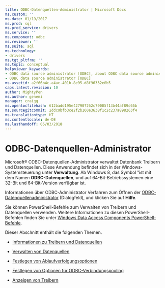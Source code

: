 ```yaml
---
title: ODBC-Datenquellen-Administrator | Microsoft Docs
ms.custom: ''
ms.date: 01/19/2017
ms.prod: sql
ms.prod_service: drivers
ms.service: ''
ms.component: odbc
ms.reviewer: ''
ms.suite: sql
ms.technology:
- drivers
ms.tgt_pltfrm: ''
ms.topic: conceptual
helpviewer_keywords:
- ODBC data source administrator [ODBC], about ODBC data source administrator
- ODBC data source administrator [ODBC]
ms.assetid: a2f66b4c-a4ac-401b-8e95-d8f96332e0b5
caps.latest.revision: 10
author: MightyPen
ms.author: genemi
manager: craigg
ms.openlocfilehash: 612badd195e427907262c79005f13b44af89d65b
ms.sourcegitcommit: 2ddc0bfb3ce2f2b160e3638f1c2c237a898263f4
ms.translationtype: HT
ms.contentlocale: de-DE
ms.lasthandoff: 05/03/2018
---
```

# <a name="odbc-data-source-administrator"></a>ODBC-Datenquellen-Administrator
Microsoft® ODBC-Datenquellen-Administrator verwaltet Datenbank Treibern und Datenquellen. Diese Anwendung befindet sich in der Windows-Systemsteuerung unter **Verwaltung**. Ab Windows 8, das Symbol "ist mit dem Namen **ODBC-Datenquellen**, und auf 64-Bit-Betriebssystemen eine 32-Bit und 64-Bit-Version verfügbar ist.  
  
 Informationen über ODBC-Administrator Verfahren zum Öffnen der [ODBC-Datenquellenadministrator](http://msdn.microsoft.com/en-us/eea94d94-f53b-4289-ae75-9ccccde15333) (Dialogfeld), und klicken Sie auf **Hilfe**.  
  
 Sie können PowerShell-Befehle zum Verwalten von Treibern und Datenquellen verwenden. Weitere Informationen zu diesen PowerShell-Befehlen finden Sie unter [Windows Data Access Components PowerShell-Befehle](https://msdn.microsoft.com/library/windows/desktop/jj134064.aspx).  
  
 Dieser Abschnitt enthält die folgenden Themen.  
  
-   [Informationen zu Treibern und Datenquellen](../../odbc/admin/about-drivers-and-data-sources.md)  
  
-   [Verwalten von Datenquellen](../../odbc/admin/managing-data-sources.md)  
  
-   [Festlegen von Ablaufverfolgungsoptionen](../../odbc/admin/setting-tracing-options.md)  
  
-   [Festlegen von Optionen für ODBC-Verbindungspooling](../../odbc/admin/setting-odbc-connection-pooling-options.md)  
  
-   [Anzeigen von Treibern](../../odbc/admin/viewing-drivers.md)
